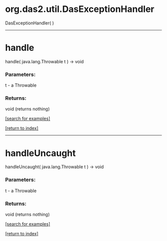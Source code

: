 # org.das2.util.DasExceptionHandler
DasExceptionHandler( )


***
<a name="handle"></a>
# handle
handle( java.lang.Throwable t ) &rarr; void



### Parameters:
t - a Throwable

### Returns:
void (returns nothing)


<a href="https://github.com/autoplot/dev/search?q=handle&unscoped_q=handle">[search for examples]</a>

<a href="https://github.com/autoplot/documentation/blob/master/javadoc/index-all.md">[return to index]</a>

***
<a name="handleUncaught"></a>
# handleUncaught
handleUncaught( java.lang.Throwable t ) &rarr; void



### Parameters:
t - a Throwable

### Returns:
void (returns nothing)


<a href="https://github.com/autoplot/dev/search?q=handleUncaught&unscoped_q=handleUncaught">[search for examples]</a>

<a href="https://github.com/autoplot/documentation/blob/master/javadoc/index-all.md">[return to index]</a>

